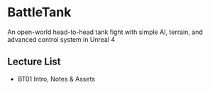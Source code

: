 # BattleTank
An open-world head-to-head tank fight with simple AI, terrain, and advanced control system in Unreal 4


## Lecture List
* BT01 Intro, Notes & Assets
